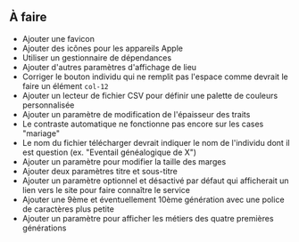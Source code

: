 ## À faire

- Ajouter une favicon
- Ajouter des icônes pour les appareils Apple
- Utiliser un gestionnaire de dépendances
- Ajouter d'autres paramètres d'affichage de lieu
- Corriger le bouton individu qui ne remplit pas l'espace comme devrait le faire un élément `col-12`
- Ajouter un lecteur de fichier CSV pour définir une palette de couleurs personnalisée
- Ajouter un paramètre de modification de l'épaisseur des traits
- Le contraste automatique ne fonctionne pas encore sur les cases "mariage"
- Le nom du fichier télécharger devrait indiquer le nom de l'individu dont il est question (ex. "Eventail généalogique de X")
- Ajouter un paramètre pour modifier la taille des marges
- Ajouter deux paramètres titre et sous-titre
- Ajouter un paramètre optionnel et désactivé par défaut qui afficherait un lien vers le site pour faire connaître le service
- Ajouter une 9ème et éventuellement 10ème génération avec une police de caractères plus petite
- Ajouter un paramètre pour afficher les métiers des quatre premières générations